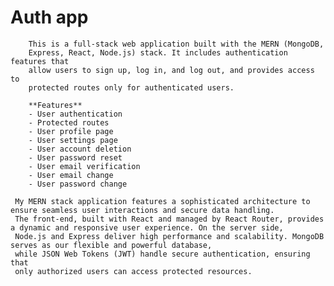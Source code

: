 # Auth app

        This is a full-stack web application built with the MERN (MongoDB,
        Express, React, Node.js) stack. It includes authentication features that
        allow users to sign up, log in, and log out, and provides access to
        protected routes only for authenticated users.

        **Features**
        - User authentication
        - Protected routes
        - User profile page
        - User settings page
        - User account deletion
        - User password reset
        - User email verification
        - User email change
        - User password change

     My MERN stack application features a sophisticated architecture to ensure seamless user interactions and secure data handling. 
     The front-end, built with React and managed by React Router, provides a dynamic and responsive user experience. On the server side,
     Node.js and Express deliver high performance and scalability. MongoDB serves as our flexible and powerful database, 
     while JSON Web Tokens (JWT) handle secure authentication, ensuring that
     only authorized users can access protected resources.
